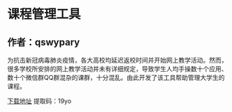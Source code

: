 # 课程管理工具
## 作者：qswypary

为抗击新冠病毒肺炎疫情，各大高校均延迟返校时间并开始网上教学活动。然而，很多学校所安排的网上教学活动并未有详细规定，导致学生人均手操数十个应用、数十个微信群QQ群混杂的课群，十分混乱。由此开发了该工具帮助管理大学生的课程。

[下载地址](https://pan.baidu.com/s/1Pzu-3ltFF4AzZ3GpQKc95w") 提取码：19yo

